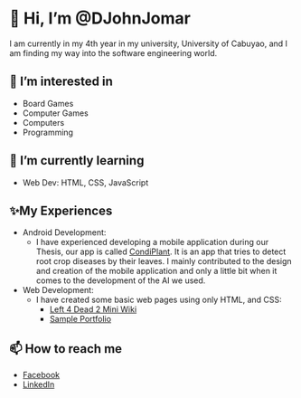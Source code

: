 # 👋 Hi, I’m @DJohnJomar
I am currently in my 4th year in my university, University of Cabuyao, and I am finding my way into the software engineering world.
## 👀 I’m interested in
- Board Games
- Computer Games
- Computers
- Programming
## 🌱 I’m currently learning
- Web Dev: HTML, CSS, JavaScript
## ✨My Experiences
- Android Development:
  - I have experienced developing a mobile application during our Thesis, our app is called [CondiPlant](https://github.com/DJohnJomar/CondiPlant). It is an app that tries to detect root crop diseases by their leaves. I mainly contributed to the design and creation of the mobile application and only a little bit when it comes to the development of the AI we used.
- Web Development:
  - I have created some basic web pages using only HTML, and CSS:
    - [Left 4 Dead 2 Mini Wiki](https://djohnjomar.github.io/Left-4-Dead-2-Mini-Wiki/)
    - [Sample Portfolio]()
<!-- ## 💞️ I’m looking to collaborate on ... --->
## 📫 How to reach me
- [Facebook](https://www.facebook.com/J0hnjomar)
- [LinkedIn](https://www.linkedin.com/in/john-jomar-dimaunahan-a406822b9/)

<!---
DJohnJomar/DJohnJomar is a ✨ special ✨ repository because its `README.md` (this file) appears on your GitHub profile.
You can click the Preview link to take a look at your changes.
--->
